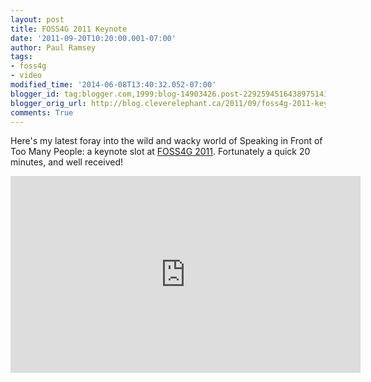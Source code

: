 ```yaml
---
layout: post
title: FOSS4G 2011 Keynote
date: '2011-09-20T10:20:00.001-07:00'
author: Paul Ramsey
tags:
- foss4g
- video
modified_time: '2014-06-08T13:40:32.052-07:00'
blogger_id: tag:blogger.com,1999:blog-14903426.post-2292594516438975141
blogger_orig_url: http://blog.cleverelephant.ca/2011/09/foss4g-2011-keynote.html
comments: True
---
```


Here's my latest foray into the wild and wacky world of Speaking in Front of Too Many People: a keynote slot at [FOSS4G 2011](http://2011.foss4g.org). Fortunately a quick 20 minutes, and well received!

<iframe title="FOSS4G 2011: Paul Ramsey keynote" width="560" height="315" src="https://video.osgeo.org/videos/embed/62d27b2c-c675-4db7-9f54-60c19bc52c5d" frameborder="0" allowfullscreen="" sandbox="allow-same-origin allow-scripts allow-popups allow-forms"></iframe>

